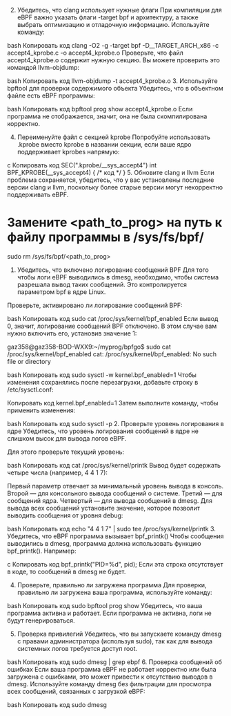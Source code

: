 2. Убедитесь, что clang использует нужные флаги
При компиляции для eBPF важно указать флаги -target bpf и архитектуру, а также выбрать оптимизацию и отладочную информацию. Используйте команду:

bash
Копировать код
clang -O2 -g -target bpf -D__TARGET_ARCH_x86 -c accept4_kprobe.c -o accept4_kprobe.o
Проверьте, что файл accept4_kprobe.o содержит нужную секцию. Вы можете проверить это командой llvm-objdump:

bash
Копировать код
llvm-objdump -t accept4_kprobe.o
3. Используйте bpftool для проверки содержимого объекта
Убедитесь, что в объектном файле есть eBPF программы:

bash
Копировать код
bpftool prog show accept4_kprobe.o
Если программа не отображается, значит, она не была скомпилирована корректно.

4. Переименуйте файл с секцией kprobe
Попробуйте использовать .kprobe вместо kprobe в названии секции, если ваше ядро поддерживает kprobes напрямую:

c
Копировать код
SEC(".kprobe/__sys_accept4")
int BPF_KPROBE(__sys_accept4) { /* код */ }
5. Обновите clang и llvm
Если проблема сохраняется, убедитесь, что у вас установлены последние версии clang и llvm, поскольку более старые версии могут некорректно поддерживать eBPF.

# Замените <path_to_prog> на путь к файлу программы в /sys/fs/bpf/
sudo rm /sys/fs/bpf/<path_to_prog>


1. Убедитесь, что включено логирование сообщений BPF
Для того чтобы логи eBPF выводились в dmesg, необходимо, чтобы система разрешала вывод таких сообщений. Это контролируется параметром bpf в ядре Linux.

Проверьте, активировано ли логирование сообщений BPF:

bash
Копировать код
sudo cat /proc/sys/kernel/bpf_enabled
Если вывод 0, значит, логирование сообщений BPF отключено. В этом случае вам нужно включить его, установив значение 1:

gaz358@gaz358-BOD-WXX9:~/myprog/bpfgo$ sudo cat /proc/sys/kernel/bpf_enabled
cat: /proc/sys/kernel/bpf_enabled: No such file or directory

bash
Копировать код
sudo sysctl -w kernel.bpf_enabled=1
Чтобы изменения сохранялись после перезагрузки, добавьте строку в /etc/sysctl.conf:

Копировать код
kernel.bpf_enabled=1
Затем выполните команду, чтобы применить изменения:

bash
Копировать код
sudo sysctl -p
2. Проверьте уровень логирования в ядре
Убедитесь, что уровень логирования сообщений в ядре не слишком высок для вывода логов eBPF.

Для этого проверьте текущий уровень:

bash
Копировать код
cat /proc/sys/kernel/printk
Вывод будет содержать четыре числа (например, 4 4 1 7):

Первый параметр отвечает за минимальный уровень вывода в консоль.
Второй — для консольного вывода сообщений о системе.
Третий — для сообщений ядра.
Четвертый — для вывода сообщений в dmesg.
Для вывода всех сообщений установите значение, которое позволит выводить сообщения от уровня debug:

bash
Копировать код
echo "4 4 1 7" | sudo tee /proc/sys/kernel/printk
3. Убедитесь, что eBPF программа вызывает bpf_printk()
Чтобы сообщения выводились в dmesg, программа должна использовать функцию bpf_printk(). Например:

c
Копировать код
bpf_printk("PID=%d", pid);
Если эта строка отсутствует в коде, то сообщений в dmesg не будет.

4. Проверьте, правильно ли загружена программа
Для проверки, правильно ли загружена ваша программа, используйте команду:

bash
Копировать код
sudo bpftool prog show
Убедитесь, что ваша программа активна и работает. Если программа не активна, логи не будут генерироваться.

5. Проверка привилегий
Убедитесь, что вы запускаете команду dmesg с правами администратора (используя sudo), так как для вывода системных логов требуется доступ root.

bash
Копировать код
sudo dmesg | grep ebpf
6. Проверка сообщений об ошибках
Если ваша программа eBPF не работает корректно или была загружена с ошибками, это может привести к отсутствию выводов в dmesg. Используйте команду dmesg без фильтрации для просмотра всех сообщений, связанных с загрузкой eBPF:

bash
Копировать код
sudo dmesg




